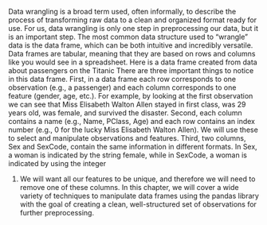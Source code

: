 Data wrangling is a broad term used, often informally, to describe the process of transforming raw data
to a clean and organized format ready for use. For us, data wrangling is only one step in preprocessing
our data, but it is an important step.
The most common data structure used to “wrangle” data is the data frame, which can be both intuitive
and incredibly versatile. Data frames are tabular, meaning that they are based on rows and columns like
you would see in a spreadsheet. Here is a data frame created from data about passengers on the Titanic
There are three important things to notice in this data frame.
First, in a data frame each row corresponds to one observation (e.g., a passenger) and each column
corresponds to one feature (gender, age, etc.). For example, by looking at the first observation we can
see that Miss Elisabeth Walton Allen stayed in first class, was 29 years old, was female, and survived
the disaster.
Second, each column contains a name (e.g., Name, PClass, Age) and each row contains an index number
(e.g., 0 for the lucky Miss Elisabeth Walton Allen). We will use these to select and manipulate
observations and features.
Third, two columns, Sex and SexCode, contain the same information in different formats. In Sex, a
woman is indicated by the string female, while in SexCode, a woman is indicated by using the integer
1. We will want all our features to be unique, and therefore we will need to remove one of these
columns.
In this chapter, we will cover a wide variety of techniques to manipulate data frames using the pandas
library with the goal of creating a clean, well-structured set of observations for further preprocessing.
